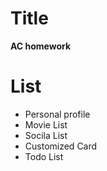 # Title
  **AC homework**
  
  
# List

  + Personal profile
  + Movie List
  + Socila List
  + Customized Card
  + Todo List
